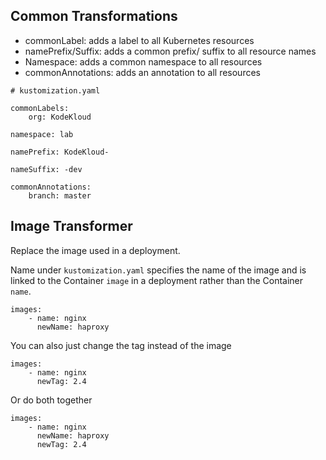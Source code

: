 ## Common Transformations

- commonLabel: adds a label to all Kubernetes resources
- namePrefix/Suffix: adds a common prefix/ suffix to all resource names
- Namespace: adds a common namespace to all resources
- commonAnnotations: adds an annotation to all resources


```
# kustomization.yaml

commonLabels:
    org: KodeKloud

namespace: lab

namePrefix: KodeKloud-

nameSuffix: -dev

commonAnnotations:
    branch: master
```

## Image Transformer

Replace the image used in a deployment.

Name under `kustomization.yaml` specifies the name of the image and is linked to the Container `image` in a deployment rather than the Container `name`. 

```
images:
    - name: nginx
      newName: haproxy
```

You can also just change the tag instead of the image

```
images:
    - name: nginx
      newTag: 2.4
```

Or do both together

```
images:
    - name: nginx
      newName: haproxy
      newTag: 2.4
```